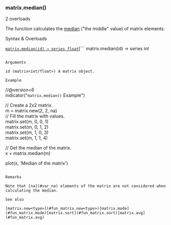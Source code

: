 ### matrix.median()

2 overloads

The function calculates the [median](https://en.wikipedia.org/wiki/Median) ("the middle" value) of matrix elements.

Syntax & Overloads

[```
matrix.median(id) → series float
```](#fun_matrix.median-0)[```
matrix.median(id) → series int
```](#fun_matrix.median-1)

Arguments

id (matrix<int/float>) A matrix object.

Example

```
//@version=6  
indicator("`matrix.median()` Example")  
  
// Create a 2x2 matrix.  
m = matrix.new<int>(2, 2, na)  
// Fill the matrix with values.  
matrix.set(m, 0, 0, 1)  
matrix.set(m, 0, 1, 2)  
matrix.set(m, 1, 0, 3)  
matrix.set(m, 1, 1, 4)  
  
// Get the median of the matrix.  
x = matrix.median(m)  
  
plot(x, 'Median of the matrix')
```

Remarks

Note that [na](#var_na) elements of the matrix are not considered when calculating the median.

See also

[matrix.new<type>](#fun_matrix.new<type>)[matrix.mode](#fun_matrix.mode)[matrix.sort](#fun_matrix.sort)[matrix.avg](#fun_matrix.avg)
